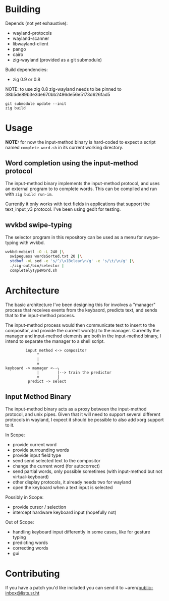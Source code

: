 # Building

Depends (not yet exhaustive):
 - wayland-protocols
 - wayland-scanner
 - libwayland-client
 - pango
 - cairo
 - zig-wayland (provided as a git submodule)

Build dependencies:
 - zig 0.9 or 0.8

NOTE: to use zig 0.8 zig-wayland needs to be pinned to
38b5de89b3e3de670bb2496de56e5173d626fad5

```
git submodule update --init
zig build
```

# Usage

**NOTE:** for now the input-method binary is hard-coded to expect a script named
`complete-word.sh` in its current working directory.

## Word completion using the input-method protocol

The input-method binary implements the input-method protocol, and uses an
external program to to complete words. This can be compiled and run with
`zig build run-im`.

Currently it only works with text fields in applications that support the
text_input_v3 protocol. I've been using gedit for testing.

## wvkbd swipe-typing

The selector program in this repository can be used as a menu for swype-typing
with wvkbd.

```sh
wvkbd-mobintl -O -L 240 |\
  swipeguess wordsSorted.txt 20 |\
  stdbuf -oL sed -e 's/^/\x1Bclear\n/g' -e 's/\t/\n/g' |\
  ./zig-out/bin/selector | 
  completelyTypeWord.sh
```

# Architecture

The basic architecture I've been designing this for involves a "manager" process
that receives events from the keybaord, predicts text, and sends that to the
input-method process.

The input-method process would then communicate text to insert to the
compositor, and provide the current word(s) to the manager. Currently the
manager and input-method elements are both in the input-method binary, I intend
to separate the manager to a shell script.

```
         input method <-> compositor
              ^
              |
              v
keyboard -> manager <--╮
              |        |--> train the predictor
              v        |
          predict -> select
```

## Input Method Binary

The input-method binary acts as a proxy between the input-method
protocol, and unix pipes. Given that it will need to support several different
protocols in wayland, I expect it should be possible to also add xorg support to
it.

In Scope:
 - provide current word
 - provide surrounding words
 - provide input field type
 - send send selected text to the compositor
 - change the current word (for autocorrect)
 - send partial words, only possible sometimes
   (with input-method but not virtual-keyboard)
 - other display protocols, it already needs two for wayland
 - open the keyboard when a text input is selected

Possibly in Scope:
 - provide cursor / selection
 - intercept hardware keyboard input (hopefully not)

Out of Scope:
 - handling keyboard input differently in some cases, like for gesture typing
 - predicting words
 - correcting words
 - gui

# Contributing

If you have a patch you'd like included you can send it to
~aren/public-inbox@lists.sr.ht
